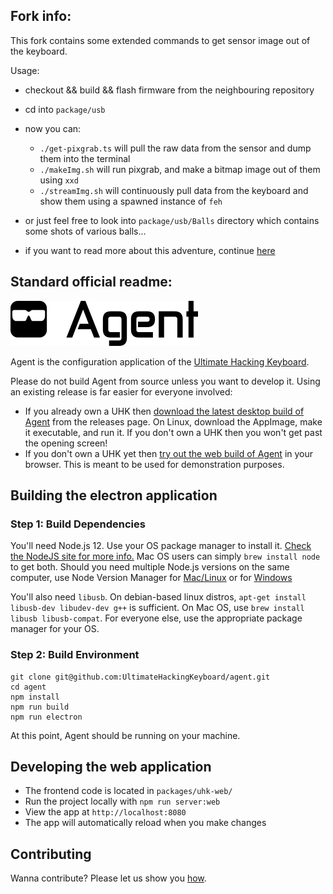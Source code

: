 ## Fork info:

This fork contains some extended commands to get sensor image out of the keyboard. 

Usage:
- checkout && build && flash firmware from the neighbouring repository
- cd into `package/usb`
- now you can:
    - `./get-pixgrab.ts` will pull the raw data from the sensor and dump them into the terminal
    - `./makeImg.sh` will run pixgrab, and make a bitmap image out of them using `xxd`
    - `./streamImg.sh` will continuously pull data from the keyboard and show them using a spawned instance of `feh`

- or just feel free to look into `package/usb/Balls` directory which contains some shots of various balls...

- if you want to read more about this adventure, continue [here](the_story/how_i_made_own_trackballs.md)

## Standard official readme:

![Agent logo & text](https://raw.githubusercontent.com/UltimateHackingKeyboard/agent/master/packages/uhk-web/src/assets/images/agent-logo-with-text.png)

Agent is the configuration application of the [Ultimate Hacking Keyboard](https://ultimatehackingkeyboard.com/).

Please do not build Agent from source unless you want to develop it. Using an existing release is far easier for everyone involved:

* If you already own a UHK then [download the latest desktop build of Agent](https://github.com/UltimateHackingKeyboard/agent/releases/latest) from the releases page. On Linux, download the AppImage, make it executable, and run it. If you don't own a UHK then you won't get past the opening screen!
* If you don't own a UHK yet then [try out the web build of Agent](https://ultimatehackingkeyboard.github.io/agent/) in your browser. This is meant to be used for demonstration purposes.

## Building the electron application

### Step 1: Build Dependencies

You'll need Node.js 12. Use your OS package manager to install it. [Check the NodeJS site for more info.](https://nodejs.org/en/download/package-manager/ "Installing Node.js via package manager") Mac OS users can simply `brew install node` to get both. Should you need multiple Node.js versions on the same computer, use Node Version Manager for [Mac/Linux](https://github.com/creationix/nvm) or for [Windows](https://github.com/coreybutler/nvm-windows)

You'll also need `libusb`.
On debian-based linux distros, `apt-get install libusb-dev libudev-dev g++` is sufficient.
On Mac OS, use `brew install libusb libusb-compat`.
For everyone else, use the appropriate package manager for your OS.

### Step 2: Build Environment

```
git clone git@github.com:UltimateHackingKeyboard/agent.git
cd agent
npm install
npm run build
npm run electron
```

At this point, Agent should be running on your machine.

## Developing the web application

- The frontend code is located in `packages/uhk-web/`
- Run the project locally with `npm run server:web`
- View the app at `http://localhost:8080`
- The app will automatically reload when you make changes

## Contributing

Wanna contribute? Please let us show you [how](CONTRIBUTING.md).
